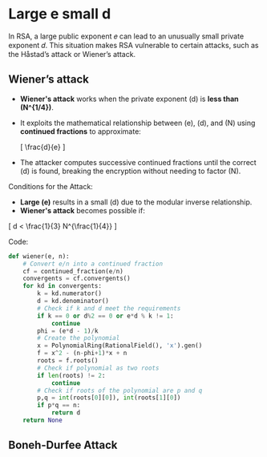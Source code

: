 # Large e small d

In RSA, a large public exponent 𝑒 can lead to an unusually small private exponent 𝑑. This situation makes RSA vulnerable to certain attacks, such as the Håstad’s attack or Wiener’s attack.

## Wiener’s attack

- **Wiener's attack** works when the private exponent \(d\) is **less than \(N^{1/4}\)**. 
- It exploits the mathematical relationship between \(e\), \(d\), and \(N\) using **continued fractions** to approximate:

  \[
  \frac{d}{e}
  \]

- The attacker computes successive continued fractions until the correct \(d\) is found, breaking the encryption without needing to factor \(N\).


Conditions for the Attack:

- **Large \(e\)** results in a small \(d\) due to the modular inverse relationship.
- **Wiener's attack** becomes possible if:

\[
d < \frac{1}{3} N^{\frac{1}{4}}
\]

Code:
```python
def wiener(e, n):
    # Convert e/n into a continued fraction
    cf = continued_fraction(e/n)
    convergents = cf.convergents()
    for kd in convergents:
        k = kd.numerator()
        d = kd.denominator()
        # Check if k and d meet the requirements
        if k == 0 or d%2 == 0 or e*d % k != 1:
            continue
        phi = (e*d - 1)/k
        # Create the polynomial
        x = PolynomialRing(RationalField(), 'x').gen()
        f = x^2 - (n-phi+1)*x + n
        roots = f.roots()
        # Check if polynomial as two roots
        if len(roots) != 2:
            continue
        # Check if roots of the polynomial are p and q
        p,q = int(roots[0][0]), int(roots[1][0])
        if p*q == n:
            return d
    return None
```


## Boneh-Durfee Attack